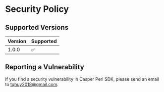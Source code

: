 # Security Policy

## Supported Versions

| Version | Supported          |
| ------- | ------------------ |
| 1.0.0   | :white_check_mark: |


## Reporting a Vulnerability

If you find a security vulnerability in Casper Perl SDK, please send an email to tqhuy2018@gmail.com.
